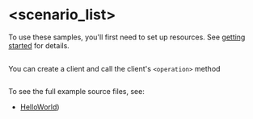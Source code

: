# <scenario_list>

To use these samples, you'll first need to set up resources. See [getting started](https://github.com/Azure/azure-sdk-for-net/blob/main/sdk/demoservice/Azure.IoT.NewServiceDemo/README.md#getting-started) for details.

## <scenario>

You can create a client and call the client's `<operation>` method

```C# Snippet:Azure_IoT_NewServiceDemo_Scenario
```

To see the full example source files, see:
* [HelloWorld](https://github.com/Azure/azure-sdk-for-net/blob/main/sdk/demoservice/Azure.IoT.NewServiceDemo/tests/Samples/Sample1_HelloWorld.cs))

<!-- please refer to <https://github.com/Azure/azure-sdk-for-net/main/sdk/template/Azure.Template/samples/Sample1_HelloWorld.md> to write sample readme file. -->